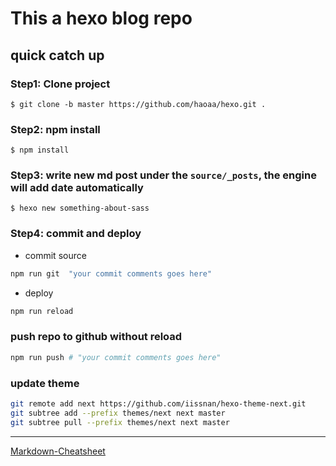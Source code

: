 # This a hexo blog repo

## quick catch up
### **Step1:** Clone project
```
$ git clone -b master https://github.com/haoaa/hexo.git .
```

### **Step2:** npm install
```
$ npm install
```

### **Step3:** write new md post under the `source/_posts`, the engine will add date automatically
```
$ hexo new something-about-sass
``` 
### **Step4:** commit and deploy

- commit source
 ```sh
 npm run git  "your commit comments goes here"
 ```
- deploy
 ```sh
 npm run reload 
 ```
### push repo to github without reload
```sh
npm run push # "your commit comments goes here"
```
### update theme
```sh
git remote add next https://github.com/iissnan/hexo-theme-next.git
git subtree add --prefix themes/next next master
git subtree pull --prefix themes/next next master
```
---
[Markdown-Cheatsheet](https://github.com/adam-p/markdown-here/wiki/Markdown-Cheatsheet)